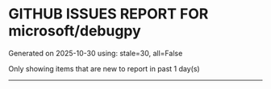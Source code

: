
# GITHUB ISSUES REPORT FOR microsoft/debugpy


Generated on 2025-10-30 using: stale=30, all=False


Only showing items that are new to report in past 1 day(s)


---




















